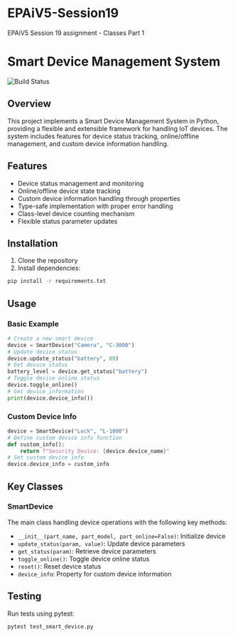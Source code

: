 # EPAiV5-Session19
EPAiV5 Session 19 assignment - Classes Part 1

# Smart Device Management System

![Build Status](https://github.com/aravindchakravarti/EPAiV5-Session19/actions/workflows/python-app-1.yml/badge.svg)


## Overview
This project implements a Smart Device Management System in Python, providing a flexible and extensible framework for handling IoT devices. The system includes features for device status tracking, online/offline management, and custom device information handling.

## Features

- Device status management and monitoring
- Online/offline device state tracking
- Custom device information handling through properties
- Type-safe implementation with proper error handling
- Class-level device counting mechanism
- Flexible status parameter updates

## Installation

1. Clone the repository
2. Install dependencies:

```bash
pip install -r requirements.txt
```

## Usage
### Basic Example

```python
# Create a new smart device
device = SmartDevice("Camera", "C-3000")
# Update device status
device.update_status("battery", 80)
# Get device status
battery_level = device.get_status("battery")
# Toggle device online status
device.toggle_online()
# Get device information
print(device.device_info())
```

### Custom Device Info
```python
device = SmartDevice("Lock", "L-1000")
# Define custom device info function
def custom_info():
    return f"Security Device: {device.device_name}"
# Set custom device info
device.device_info = custom_info
```

## Key Classes

### SmartDevice
The main class handling device operations with the following key methods:

- `__init__(part_name, part_model, part_online=False)`: Initialize device
- `update_status(param, value)`: Update device parameters
- `get_status(param)`: Retrieve device parameters
- `toggle_online()`: Toggle device online status
- `reset()`: Reset device status
- `device_info`: Property for custom device information

## Testing

Run tests using pytest:

```bash
pytest test_smart_device.py
```
